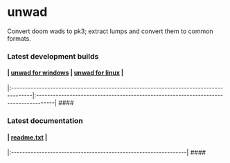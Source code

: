 # unwad #
Convert doom wads to pk3; extract lumps and convert them to common formats.





### Latest development builds ###

#### | [unwad for windows](http://unwad.googlecode.com/svn/trunk/release/windows/unwad.zip) | [unwad for linux](http://unwad.googlecode.com/svn/trunk/release/linux/unwad.tar.gz) |
|:-------------------------------------------------------------------------------------|:------------------------------------------------------------------------------------| ####

### Latest documentation ###

#### | [readme.txt](http://unwad.googlecode.com/svn/trunk/readme.txt) |
|:---------------------------------------------------------------| ####
